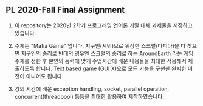 ## PL 2020-Fall Final Assignment

1. 이 repository는 2020년 2학기 프로그래밍 언어론 기말 대체 과제물을 저장하고 있습니다.

2. 주제는 "Mafia Game" 입니다.
   지구인(시민)으로 위장한 스크럴(마피아)을 다 찾으면 지구인의 승리로 반대의 경우엔 스크럴의 승리로 하는
   AroundEarth 라는 게임 주제를 정한 후 본인의 능력에 맞게 수업시간에 배운 내용들을 최대한 적용해서 제출하도록 합니다.
   Text based game (GUI X)으로 모든 기능을 구현한 완벽한 버전이 아니어도 됩니다.

3. 강의 시간에 배운 exception handling, socket, parallel operation, concurrent(threadpool) 등등을 최대한 활용하여
   제작하였습니다.  

